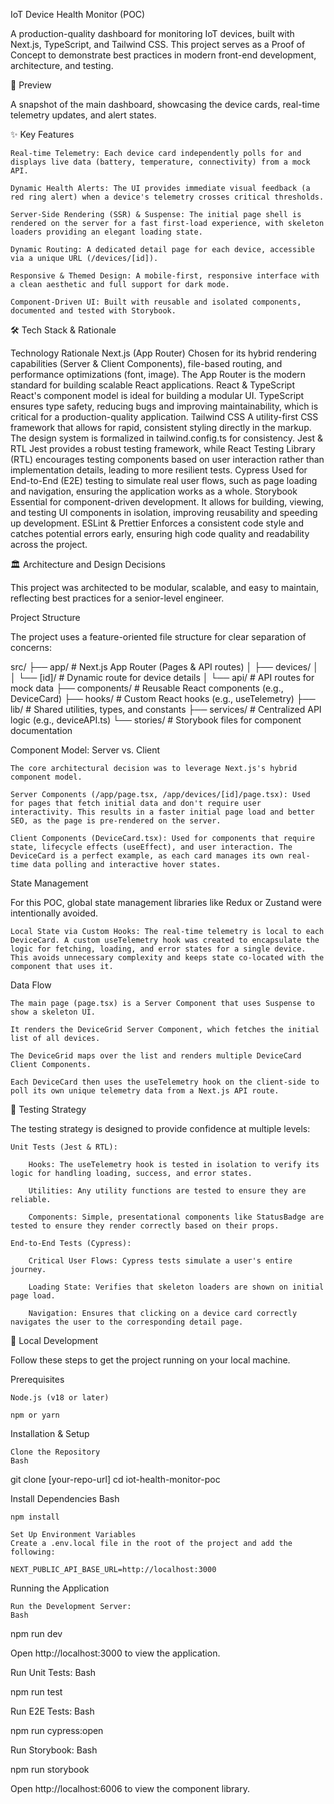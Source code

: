 IoT Device Health Monitor (POC)

A production-quality dashboard for monitoring IoT devices, built with Next.js, TypeScript, and Tailwind CSS. This project serves as a Proof of Concept to demonstrate best practices in modern front-end development, architecture, and testing.

📸 Preview

A snapshot of the main dashboard, showcasing the device cards, real-time telemetry updates, and alert states.

✨ Key Features

    Real-time Telemetry: Each device card independently polls for and displays live data (battery, temperature, connectivity) from a mock API.

    Dynamic Health Alerts: The UI provides immediate visual feedback (a red ring alert) when a device's telemetry crosses critical thresholds.

    Server-Side Rendering (SSR) & Suspense: The initial page shell is rendered on the server for a fast first-load experience, with skeleton loaders providing an elegant loading state.

    Dynamic Routing: A dedicated detail page for each device, accessible via a unique URL (/devices/[id]).

    Responsive & Themed Design: A mobile-first, responsive interface with a clean aesthetic and full support for dark mode.

    Component-Driven UI: Built with reusable and isolated components, documented and tested with Storybook.

🛠️ Tech Stack & Rationale

Technology Rationale
Next.js (App Router) Chosen for its hybrid rendering capabilities (Server & Client Components), file-based routing, and performance optimizations (font, image). The App Router is the modern standard for building scalable React applications.
React & TypeScript React's component model is ideal for building a modular UI. TypeScript ensures type safety, reducing bugs and improving maintainability, which is critical for a production-quality application.
Tailwind CSS A utility-first CSS framework that allows for rapid, consistent styling directly in the markup. The design system is formalized in tailwind.config.ts for consistency.
Jest & RTL Jest provides a robust testing framework, while React Testing Library (RTL) encourages testing components based on user interaction rather than implementation details, leading to more resilient tests.
Cypress Used for End-to-End (E2E) testing to simulate real user flows, such as page loading and navigation, ensuring the application works as a whole.
Storybook Essential for component-driven development. It allows for building, viewing, and testing UI components in isolation, improving reusability and speeding up development.
ESLint & Prettier Enforces a consistent code style and catches potential errors early, ensuring high code quality and readability across the project.

🏛️ Architecture and Design Decisions

This project was architected to be modular, scalable, and easy to maintain, reflecting best practices for a senior-level engineer.

Project Structure

The project uses a feature-oriented file structure for clear separation of concerns:

src/
├── app/ # Next.js App Router (Pages & API routes)
│ ├── devices/
│ │ └── [id]/ # Dynamic route for device details
│ └── api/ # API routes for mock data
├── components/ # Reusable React components (e.g., DeviceCard)
├── hooks/ # Custom React hooks (e.g., useTelemetry)
├── lib/ # Shared utilities, types, and constants
├── services/ # Centralized API logic (e.g., deviceAPI.ts)
└── stories/ # Storybook files for component documentation

Component Model: Server vs. Client

    The core architectural decision was to leverage Next.js's hybrid component model.

    Server Components (/app/page.tsx, /app/devices/[id]/page.tsx): Used for pages that fetch initial data and don't require user interactivity. This results in a faster initial page load and better SEO, as the page is pre-rendered on the server.

    Client Components (DeviceCard.tsx): Used for components that require state, lifecycle effects (useEffect), and user interaction. The DeviceCard is a perfect example, as each card manages its own real-time data polling and interactive hover states.

State Management

For this POC, global state management libraries like Redux or Zustand were intentionally avoided.

    Local State via Custom Hooks: The real-time telemetry is local to each DeviceCard. A custom useTelemetry hook was created to encapsulate the logic for fetching, loading, and error states for a single device. This avoids unnecessary complexity and keeps state co-located with the component that uses it.

Data Flow

    The main page (page.tsx) is a Server Component that uses Suspense to show a skeleton UI.

    It renders the DeviceGrid Server Component, which fetches the initial list of all devices.

    The DeviceGrid maps over the list and renders multiple DeviceCard Client Components.

    Each DeviceCard then uses the useTelemetry hook on the client-side to poll its own unique telemetry data from a Next.js API route.

🧪 Testing Strategy

The testing strategy is designed to provide confidence at multiple levels:

    Unit Tests (Jest & RTL):

        Hooks: The useTelemetry hook is tested in isolation to verify its logic for handling loading, success, and error states.

        Utilities: Any utility functions are tested to ensure they are reliable.

        Components: Simple, presentational components like StatusBadge are tested to ensure they render correctly based on their props.

    End-to-End Tests (Cypress):

        Critical User Flows: Cypress tests simulate a user's entire journey.

        Loading State: Verifies that skeleton loaders are shown on initial page load.

        Navigation: Ensures that clicking on a device card correctly navigates the user to the corresponding detail page.

🚀 Local Development

Follow these steps to get the project running on your local machine.

Prerequisites

    Node.js (v18 or later)

    npm or yarn

Installation & Setup

    Clone the Repository
    Bash

git clone [your-repo-url]
cd iot-health-monitor-poc

Install Dependencies
Bash

    npm install

    Set Up Environment Variables
    Create a .env.local file in the root of the project and add the following:

    NEXT_PUBLIC_API_BASE_URL=http://localhost:3000

Running the Application

    Run the Development Server:
    Bash

npm run dev

Open http://localhost:3000 to view the application.

Run Unit Tests:
Bash

npm run test

Run E2E Tests:
Bash

npm run cypress:open

Run Storybook:
Bash

npm run storybook

Open http://localhost:6006 to view the component library.
